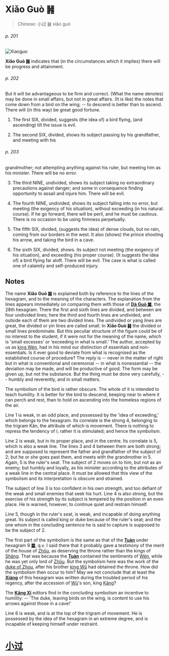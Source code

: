 # Xiǎo Guò ䷽

> Chinese: 小过 ䷽ xiǎo guò

###### p. 201

![Xiaoguo](https://88o.io/wp-content/uploads/2018/09/62-e5b08fe8bf87xiaoguo.jpg)

**Xiǎo Guò ䷽** indicates that (in the circumstances which it implies) there will be progress and attainment.

###### p. 202

But it will be advantageous to be firm and correct. (What the name denotes) may be done in small affairs, but not in great affairs.
(It is like) the notes that come down from a bird on the wing; -- to descend is better than to ascend. There will (in this way) be great good fortune.

1. The first SIX, divided, suggests (the idea of) a bird flying, (and ascending) till the issue is evil.

2. The second SIX, divided, shows its subject passing by his grandfather, and meeting with his

###### p. 203

grandmother; not attempting anything against his ruler, but meeting him as his minister. There will be no error.

3. The third NINE, undivided, shows its subject taking no extraordinary precautions against danger;
and some in consequence finding opportunity to assail and injure him. There will be evil.

4. The fourth NINE, undivided, shows its subject falling into no error, but meeting (the exigency of his situation), without exceeding (in his natural. course).
If he go forward, there will be peril, and he must be cautious. There is no occasion to be using firmness perpetually.

5. The fifth SIX, divided, (suggests the idea) of dense clouds, but no rain, coming from our borders in the west. It also (shows) the prince shooting his arrow,
and taking the bird in a cave.

6. The sixth SIX, divided, shows. its subject not meeting (the exigency of his situation), and exceeding (his proper course).
(It suggests the idea of) a bird flying far aloft. There will be evil. The case is what is called one of calamity and self-produced injury.

## Notes

The name **Xiǎo Guò ䷽** is explained both by reference to the lines of the hexagram,
and to the meaning of the characters. The explanation from the lines appears immediately on comparing them with those of [**Dà Guò ䷛**](e5a4a7e8bf87daguo.md), the 28th hexagram.
There the first and sixth lines are divided, and between are four undivided lines;
here the third and fourth lines are undivided, and outside each of them are two divided lines.
The undivided or yang lines are great, the divided or yin lines are called small.
In **Xiǎo Guò ䷽** the divided or small lines predominate. But this peculiar structure of the figure could be of no interest to the student,
if it were not for the meaning of the name, which is 'small excesses' or 'exceeding in what is small.'
The author, accepted by us as [king Wén](https://en.wikipedia.org/wiki/King_Wen_of_Zhou), had in his mind our distinction of essentials and non-essentials.
Is it ever good to deviate from what is recognised as the established course of procedure?
The reply is -- never in the matter of right but in what is conventional and ceremonial -- in what is nonessential -- the deviation may be made,
and will be productive of good. The form may be given up, but not the substance.
But the thing must be done very carefully, -- humbly and reverently, and in small matters.

The symbolism of the bird is rather obscure. The whole of it is intended to teach humility.
It is better for the bird to descend, keeping near to where it can perch and rest, than to hold on ascending into the homeless regions of the air.

Line 1 is weak, in an odd place, and possessed by the 'idea of exceeding,'
which belongs to the hexagram. Its correlate is the strong 4,
belonging to the trigram Kăn, the attribute of which is movement. There is nothing to repress the tendency of i;
rather it is stimulated; and hence the symbolism.

Line 2 is weak, but in its proper place, and in the centre. Its correlate is 5, which is also a weak line.
The lines 3 and 4 between them are both strong; and are supposed to represent the father and grandfather of the subject of 2;
but he or she goes past them, and meets with the grandmother in 5. Again, 5 is the ruler's seat.
The subject of 2 moves on to him, but not as an enemy; but humbly and loyally, as his minister according to the attributes of a weak line in the central place.
It must be allowed that this view of the symbolism and its interpretation is obscure and strained.

The subject of line 3 is too confident in his own strength, and too defiant of the weak and small enemies that seek his hurt.
Line 4 is also strong, but the exercise of his strength by its subject is tempered by the position in an even place.
He is warned, however, to continue quiet and restrain himself.

Line 5, though in the ruler's seat, is weak, and incapable of doing anything great. Its subject is called king or duke because of the ruler's seat;
and the one whom in the concluding sentence he is said to capture is supposed to be the subject of 2.

The first part of the symbolism is the same as that of the [**Tuàn**](https://en.wikipedia.org/wiki/Ten_Wings) under hexagram 9 [**䷈**](e5b08fe7959cxiaoxu.md), q.v. I said there that it probably gave a testimony of the merit of the house of [Zhōu](https://en.wikipedia.org/wiki/Zhou_dynasty),
as deserving the throne rather than the kings of [Shāng](https://en.wikipedia.org/wiki/Shang_dynasty). That was because the [**Tuàn**](https://en.wikipedia.org/wiki/Ten_Wings) contained the sentiments of [Wén](https://en.wikipedia.org/wiki/King_Wen_of_Zhou), while he was yet only lord of [Zhōu](https://en.wikipedia.org/wiki/Zhou_dynasty).
But the symbolism here was the work of the [duke of Zhou](https://en.wikipedia.org/wiki/Duke_of_Zhou), after his brother [king Wǔ](https://en.wikipedia.org/wiki/King_Wu_of_Zhou) had obtained the throne.
How did the symbolism then occur to him? May we not conclude that at least the [**Xiàng**](https://en.wikipedia.org/wiki/Four_Symbols) of this hexagram was written during the troubled period of his regency,
after the accession of [Wǔ](https://en.wikipedia.org/wiki/King_Wu_of_Zhou)'s son, king [Kāng](https://en.wikipedia.org/wiki/King_Kang_of_Zhou)?

The [**Kāng Xī**](https://en.wikipedia.org/wiki/Kangxi_Dictionary) editors find in the concluding symbolism an incentive to humility: -- 'The duke, leaving birds on the wing,
is content to use his arrows against those in a cave!'

Line 6 is weak, and is at the top of the trigram of movement. He is possessed by the idea of the hexagram in an extreme degree,
and is incapable of keeping himself under restraint.

# [小过](e5b08fe8bf87xiaoguo_cn.md)
